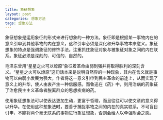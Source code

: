 ```yaml
---
title: 象征想象
layout: post
categories: 想象方法
tags: 想象方法
---
```


象征想象是运用象征的形式来进行想象的一种方法。象征即是根据某一事物内在的意义引申到其他事物的内在意义，这种引申必须是深化和升华事物本来意义。象征想象的特点是强调象征的修饰手法，注重抓住象征对象与被象征对象之间的内在联系。象征必须是深刻的、可信的、自然的。

毛泽东曾用“星星之火可以燎原”象征着革命由弱到强并将取得胜利的深刻含义。“星星之火可以燎原”这句话本来是说明自然界的一种现象，其内在含义就是事物可以由弱小发展为强大。作者将这一意义引申到民主革命的前途上，从而实现了意义上的升华，使人由衷产生一种信服感。而鲁迅在《药》中，则用治病的药象征了治愈民主主义革命者脱离群众的思想疾病的药。

使用象征想象法可以使表达更加生动，更富于哲理，而且往往可以使文章的意义得以升华。在使用这种想象法时，要善于捕捉事物之间的内在的真实联系，不可盲目引申，不能将两个毫无联系的事物进行象征想象，否则会给人以牵强附会之感。 